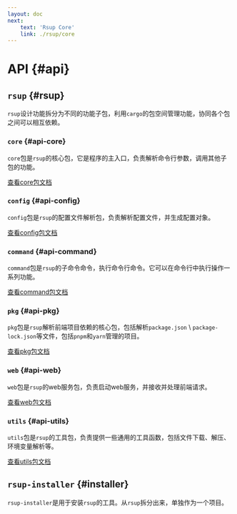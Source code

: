 ```yaml
---
layout: doc
next: 
    text: 'Rsup Core'
    link: ./rsup/core
---
```


# API {#api}

## `rsup` {#rsup}

`rsup`设计功能拆分为不同的功能子包，利用`cargo`的包空间管理功能，协同各个包之间可以相互依赖。

### `core` {#api-core}

`core`包是`rsup`的核心包，它是程序的主入口，负责解析命令行参数，调用其他子包的功能。

[查看core包文档](./rsup/core)

### `config` {#api-config}

`config`包是`rsup`的配置文件解析包，负责解析配置文件，并生成配置对象。

[查看config包文档](./rsup/config)

### `command` {#api-command}

`command`包是`rsup`的子命令命令，执行命令行命令。它可以在命令行中执行操作一系列功能。

[查看command包文档](./rsup/command)

### `pkg` {#api-pkg}

`pkg`包是`rsup`解析前端项目依赖的核心包，包括解析`package.json` \ `package-lock.json`等文件，包括`pnpm`和`yarn`管理的项目。

[查看pkg包文档](./rsup/pkg)

### `web` {#api-web}

`web`包是`rsup`的web服务包，负责启动web服务，并接收并处理前端请求。

[查看web包文档](./rsup/web)

### `utils` {#api-utils}

`utils`包是`rsup`的工具包，负责提供一些通用的工具函数，包括文件下载、解压、环境变量解析等。

[查看utils包文档](./rsup/utils)

## `rsup-installer` {#installer}

`rsup-installer`是用于安装`rsup`的工具。从`rsup`拆分出来，单独作为一个项目。
